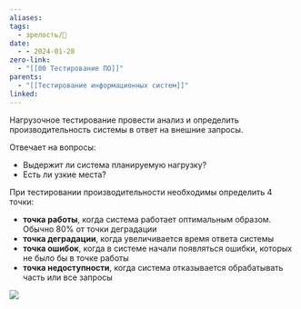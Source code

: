 ```yaml
---
aliases: 
tags:
  - зрелость/🌱
date:
  - - 2024-01-28
zero-link:
  - "[[00 Тестирование ПО]]"
parents:
  - "[[Тестирование информационных систем]]"
linked:
---
```

Нагрузочное тестирование провести анализ и определить производительность системы в ответ на внешние запросы.

Отвечает на вопросы:
- Выдержит ли система планируемую нагрузку?
- Есть ли узкие места?

При тестировании производительности необходимы определить 4 точки:
- **точка работы**, когда система работает оптимальным образом. Обычно 80% от точки деградации
- **точка деградации**, когда увеличивается время ответа системы
- **точка ошибок**, когда в системе начали появляться ошибки, которых не было бы в точке работы
- **точка недоступности**, когда система отказывается обрабатывать часть или все запросы

![](Pasted%20image%2020240128202510.png)
